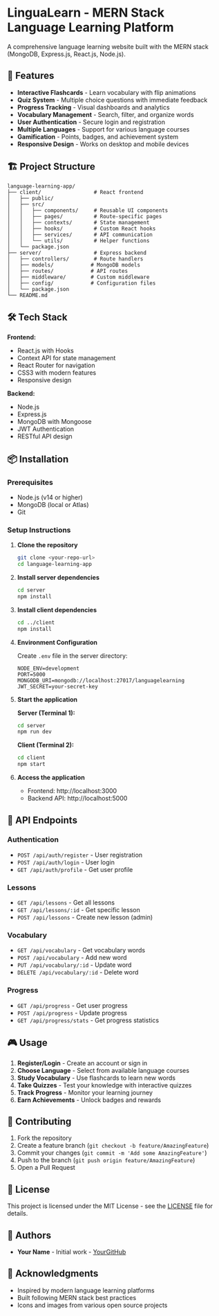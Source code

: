 # LinguaLearn - MERN Stack Language Learning Platform

A comprehensive language learning website built with the MERN stack (MongoDB, Express.js, React.js, Node.js).

## 🚀 Features

- **Interactive Flashcards** - Learn vocabulary with flip animations
- **Quiz System** - Multiple choice questions with immediate feedback  
- **Progress Tracking** - Visual dashboards and analytics
- **Vocabulary Management** - Search, filter, and organize words
- **User Authentication** - Secure login and registration
- **Multiple Languages** - Support for various language courses
- **Gamification** - Points, badges, and achievement system
- **Responsive Design** - Works on desktop and mobile devices

## 🏗️ Project Structure

```
language-learning-app/
├── client/                 # React frontend
│   ├── public/
│   ├── src/
│   │   ├── components/     # Reusable UI components
│   │   ├── pages/          # Route-specific pages
│   │   ├── contexts/       # State management
│   │   ├── hooks/          # Custom React hooks
│   │   ├── services/       # API communication
│   │   └── utils/          # Helper functions
│   └── package.json
├── server/                 # Express backend
│   ├── controllers/        # Route handlers
│   ├── models/            # MongoDB models
│   ├── routes/            # API routes
│   ├── middleware/        # Custom middleware
│   ├── config/            # Configuration files
│   └── package.json
└── README.md
```

## 🛠️ Tech Stack

**Frontend:**
- React.js with Hooks
- Context API for state management
- React Router for navigation
- CSS3 with modern features
- Responsive design

**Backend:**
- Node.js
- Express.js
- MongoDB with Mongoose
- JWT Authentication
- RESTful API design

## 📦 Installation

### Prerequisites
- Node.js (v14 or higher)
- MongoDB (local or Atlas)
- Git

### Setup Instructions

1. **Clone the repository**
   ```bash
   git clone <your-repo-url>
   cd language-learning-app
   ```

2. **Install server dependencies**
   ```bash
   cd server
   npm install
   ```

3. **Install client dependencies**
   ```bash
   cd ../client
   npm install
   ```

4. **Environment Configuration**
   
   Create `.env` file in the server directory:
   ```env
   NODE_ENV=development
   PORT=5000
   MONGODB_URI=mongodb://localhost:27017/languagelearning
   JWT_SECRET=your-secret-key
   ```

5. **Start the application**
   
   **Server (Terminal 1):**
   ```bash
   cd server
   npm run dev
   ```
   
   **Client (Terminal 2):**
   ```bash
   cd client
   npm start
   ```

6. **Access the application**
   - Frontend: http://localhost:3000
   - Backend API: http://localhost:5000

## 🎯 API Endpoints

### Authentication
- `POST /api/auth/register` - User registration
- `POST /api/auth/login` - User login
- `GET /api/auth/profile` - Get user profile

### Lessons
- `GET /api/lessons` - Get all lessons
- `GET /api/lessons/:id` - Get specific lesson
- `POST /api/lessons` - Create new lesson (admin)

### Vocabulary
- `GET /api/vocabulary` - Get vocabulary words
- `POST /api/vocabulary` - Add new word
- `PUT /api/vocabulary/:id` - Update word
- `DELETE /api/vocabulary/:id` - Delete word

### Progress
- `GET /api/progress` - Get user progress
- `POST /api/progress` - Update progress
- `GET /api/progress/stats` - Get progress statistics

## 🎮 Usage

1. **Register/Login** - Create an account or sign in
2. **Choose Language** - Select from available language courses
3. **Study Vocabulary** - Use flashcards to learn new words
4. **Take Quizzes** - Test your knowledge with interactive quizzes
5. **Track Progress** - Monitor your learning journey
6. **Earn Achievements** - Unlock badges and rewards

## 🤝 Contributing

1. Fork the repository
2. Create a feature branch (`git checkout -b feature/AmazingFeature`)
3. Commit your changes (`git commit -m 'Add some AmazingFeature'`)
4. Push to the branch (`git push origin feature/AmazingFeature`)
5. Open a Pull Request

## 📄 License

This project is licensed under the MIT License - see the [LICENSE](LICENSE) file for details.

## 👥 Authors

- **Your Name** - Initial work - [YourGitHub](https://github.com/yourusername)

## 🙏 Acknowledgments

- Inspired by modern language learning platforms
- Built following MERN stack best practices
- Icons and images from various open source projects
